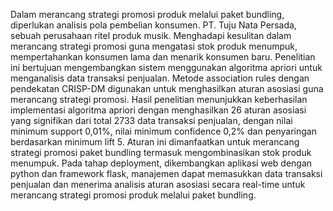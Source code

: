 Dalam merancang strategi promosi produk melalui paket bundling, diperlukan analisis pola pembelian konsumen. PT. Tuju Nata Persada, sebuah perusahaan ritel produk musik. Menghadapi kesulitan dalam merancang strategi promosi guna mengatasi stok produk menumpuk, mempertahankan konsumen lama dan menarik konsumen baru. Penelitian ini bertujuan mengembangkan sistem menggunakan algoritma apriori untuk menganalisis data transaksi penjualan. Metode association rules dengan pendekatan CRISP-DM digunakan untuk menghasilkan aturan asosiasi guna merancang strategi promosi. Hasil penelitian menunjukkan keberhasilan implementasi algoritma apriori dengan menghasilkan 26 aturan asosiasi yang signifikan dari total 2733 data transaksi penjualan, dengan nilai minimum support 0,01%, nilai minimum confidence 0,2% dan penyaringan berdasarkan minimum lift 5. Aturan ini dimanfaatkan untuk merancang strategi promosi paket bundling termasuk mengombinasikan stok produk menumpuk. Pada tahap deployment, dikembangkan aplikasi web dengan python dan framework flask, manajemen dapat memasukkan data transaksi penjualan dan menerima analisis aturan asosiasi secara real-time untuk merancang strategi promosi produk melalui paket bundling.
